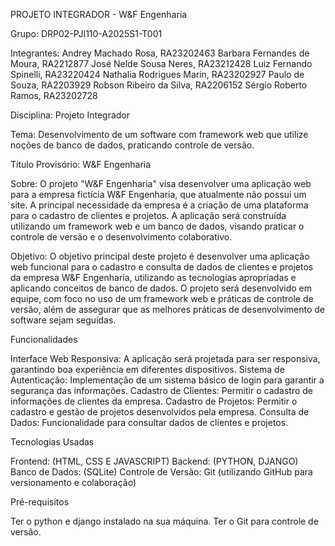 PROJETO INTEGRADOR - W&F Engenharia 

Grupo: DRP02-PJI110-A2025S1-T001 

Integrantes: 
  Andrey Machado Rosa, RA23202463 
  Barbara Fernandes de Moura, RA2212877 
  José Nelde Sousa Neres, RA23212428 
  Luiz Fernando Spinelli, RA23220424 
  Nathalia Rodrigues Marin, RA23202927 
  Paulo de Souza, RA2203929 
  Robson Ribeiro da Silva, RA2206152 
  Sérgio Roberto Ramos, RA23202728 

Disciplina: Projeto Integrador 

Tema: 
  Desenvolvimento de um software com framework web que utilize noções de banco de dados, praticando controle de versão. 

Título Provisório: W&F Engenharia 

Sobre: 
  O projeto "W&F Engenharia" visa desenvolver uma aplicação web para a empresa fictícia W&F Engenharia, que atualmente não possui um site. A principal necessidade da empresa é a criação de uma plataforma para o cadastro de clientes e projetos. A aplicação será construída utilizando um framework web e um banco de dados, visando praticar o controle de versão e o desenvolvimento colaborativo. 

Objetivo: 
  O objetivo principal deste projeto é desenvolver uma aplicação web funcional para o cadastro e consulta de dados de clientes e projetos da empresa W&F Engenharia, utilizando as tecnologias apropriadas e aplicando conceitos de banco de dados. 
  O projeto será desenvolvido em equipe, com foco no uso de um framework web e práticas de controle de versão, além de assegurar que as melhores práticas de desenvolvimento de software sejam seguidas. 

Funcionalidades 

  Interface Web Responsiva: A aplicação será projetada para ser responsiva, garantindo boa experiência em diferentes dispositivos. 
  Sistema de Autenticação: Implementação de um sistema básico de login para garantir a segurança das informações. 
  Cadastro de Clientes: Permitir o cadastro de informações de clientes da empresa. 
  Cadastro de Projetos: Permitir o cadastro e gestão de projetos desenvolvidos pela empresa. 
  Consulta de Dados: Funcionalidade para consultar dados de clientes e projetos. 

Tecnologias Usadas 

  Frontend: (HTML, CSS E JAVASCRIPT) 
  Backend: (PYTHON, DJANGO) 
  Banco de Dados: (SQLite) 
  Controle de Versão: Git (utilizando GitHub para versionamento e colaboração) 

Pré-requisitos 

  Ter o python e django instalado na sua máquina. 
  Ter o Git para controle de versão.
